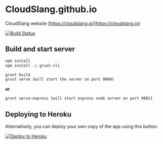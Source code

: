 # CloudSlang.github.io
CloudSlang website [https://cloudslang.io](https://cloudslang.io)

[![Build Status](https://travis-ci.org/CloudSlang/CloudSlang.github.io.svg)](https://travis-ci.org/CloudSlang/CloudSlang.github.io)

## Build and start server

```sh
npm install
npm install -g grunt-cli

grunt build
grunt serve (will start the server on port 9000)
```
**or**
```sh
grunt serve-express (will start express node server on port 9001)
```

## Deploying to Heroku

Alternatively, you can deploy your own copy of the app using this button:

[![Deploy to Heroku](https://www.herokucdn.com/deploy/button.png)](https://heroku.com/deploy)



